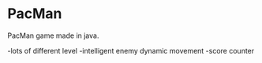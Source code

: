 # PacMan

PacMan game made in java.

-lots of different level
-intelligent enemy dynamic movement
-score counter